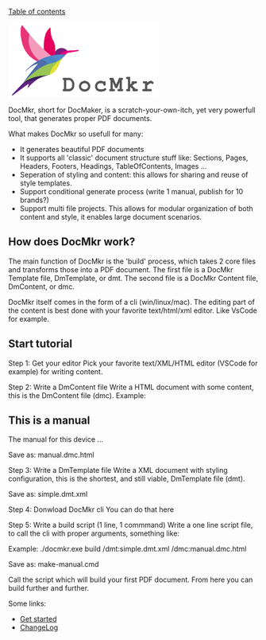 [Table of contents](toc.md)

<img src="https://github.com/LetsWrappIt/DocMkr/blob/main/images/DocMkr_logo_1280x640.png" width="300" height="150">

DocMkr, short for DocMaker, is a scratch-your-own-itch, yet very powerfull tool, that generates proper PDF documents.

What makes DocMkr so usefull for many:
- It generates beautiful PDF documents
- It supports all 'classic' document structure stuff like: Sections, Pages, Headers, Footers, Headings,  TableOfContents, Images ... 
- Seperation of styling and content: this allows for sharing and reuse of style templates.
- Support conditional generate process (write 1 manual, publish for 10 brands?)
- Support multi file projects. This allows for modular organization of both content and style, it enables large document scenarios.


## How does DocMkr work?
The main function of DocMkr is the 'build' process, which takes 2 core files and transforms those into a PDF document.
The first file is a DocMkr Template file, DmTemplate, or dmt.
The second file is a DocMkr Content file, DmContent, or dmc.

DocMkr itself comes in the form of a cli (win/linux/mac). The editing part of the content is best done with your favorite 
text/html/xml editor. Like VsCode for example.

## Start tutorial

Step 1: Get your editor
Pick your favorite text/XML/HTML editor (VSCode for example) for writing content.

Step 2: Write a DmContent file
Write a HTML document with some content, this is the DmContent file (dmc).
Example:

<html>
<body>
    <section>
        <h1>This is a manual</h1>
        <p>The manual for this device ...</p>
    </section>
</body>
</html>

Save as: manual.dmc.html


Step 3: Write a DmTemplate file
Write a XML document with styling configuration, this is the shortest, and still viable, DmTemplate file (dmt).
<docmkr-template>
</docmkr-template>

Save as: simple.dmt.xml

Step 4: Donwload DocMkr cli
You can do that here


Step 5: Write a build script (1 line, 1 commmand)
Write a one line script file, to call the cli with proper arguments, something like:

Example:
./docmkr.exe build /dmt:simple.dmt.xml /dmc:manual.dmc.html

Save as: make-manual.cmd

Call the script which will build your first PDF document.
From here you can build further and further.







Some links:
- [Get started](getstarted.md)
- [ChangeLog](changelog.md)
